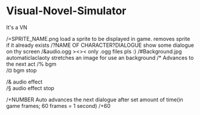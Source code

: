 # Visual-Novel-Simulator
It's a VN


/=SPRITE_NAME.png  load a sprite to be displayed in game. removes sprite if it already exists
/?NAME OF CHARACTER?DIALOGUE  show some dialogue on thy screen
/&audio.ogg  ><>< only .ogg files pls :)
/#Background.jpg    automaticlaclaoty stretches an image for use an background
/* Advances to the next act
/%  bgm  
/¤  bgm stop 

/&  audio effect   
/§  audio effect stop  

/+NUMBER	Auto advances the next dialogue after set amount of time(in game frames; 60 frames = 1 second)
/+60